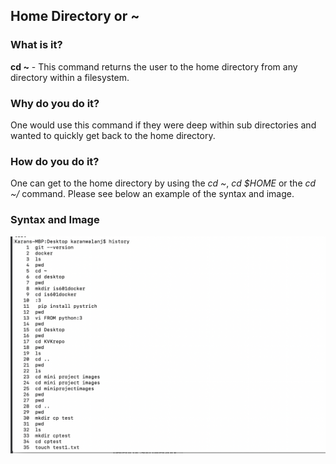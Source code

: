 ## Home Directory or ~

### What is it?
**cd ~** - This command returns the user to the home directory from any directory within a filesystem.
### Why do you do it?
One would use this command if they were deep within sub directories and wanted to quickly get back to the home directory.
### How do you do it?
One can get to the home directory by using the *cd ~*, *cd $HOME* or the *cd ~/* command. Please see below an example of the syntax and image.
### Syntax and Image
![Home Directory Example](https://github.com/enforcer20/KVKRepo/blob/master/VI_image/HistoryImage.png)
